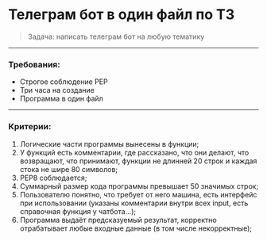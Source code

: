 # Телеграм бот в один файл по ТЗ
> Задача: написать телеграм бот на любую тематику
***
### Требования:
- Строгое соблюдение PEP
- Три часа на создание
- Программа в один файл
***
### Критерии:
1. Логические части программы вынесены в функции;
2. У функций есть комментарии, где рассказано, что они делают, что возвращают, что принимают, функции не длинней 20 строк и каждая стока не шире 80 символов;
3. PEP8 соблюдается;
4. Суммарный размер кода программы превышает 50 значимых строк;
5. Пользователю понятно, что требует от него машина, есть интерфейс при использовании (указаны комментарии внутри всех input, есть справочная функция у чатбота...);
6. Программа выдаёт предсказуемый результат, корректно отрабатывает любые входные данные (в том числе некорректные);
